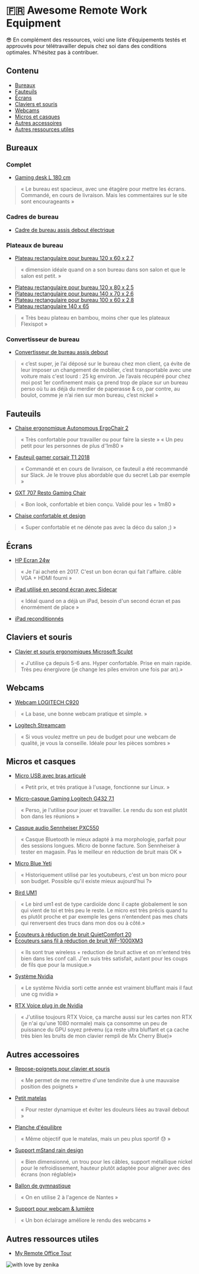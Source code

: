 # :fr: Awesome Remote Work Equipment
😎 En complément des ressources, voici une liste d’équipements testés et approuvés pour télétravailler depuis chez soi dans des conditions optimales. N'hésitez pas à contribuer.

## Contenu

- [Bureaux](#bureaux)
- [Fauteuils](#fauteuils)
- [Écrans](#écrans)
- [Claviers et souris](#claviers-et-souris)
- [Webcams](#webcams)
- [Micros et casques](#micros-et-casques)
- [Autres accessoires](#autres-accessoires)
- [Autres ressources utiles](#autres-ressources-utiles)

## Bureaux

### Complet

- [Gaming desk L 180 cm](https://www.cdiscount.com/maison/meubles-mobilier/gaming-bureau-de-gamer-gris-ombre-et-noir-l-18/f-117600601-par7540stat.html) 
> « Le bureau est spacieux, avec une étagère pour mettre les écrans. Commandé, en cours de livraison. Mais les commentaires sur le site sont encourageants »

### Cadres de bureau

- [Cadre de bureau assis debout électrique](https://fr.flexispot.com/2stage-desk-frame-e1-e2.html)

### Plateaux de bureau

- [Plateau rectangulaire pour bureau 120 x 60 x 2,7](https://fr.flexispot.com/height-adjustable-desks/plateau-rectangulaire-140x70cm-120x60cm.html) 
> « dimension idéale quand on a son bureau dans son salon et que le salon est petit. »
- [Plateau rectangulaire pour bureau 120 x 80 x 2,5](https://fr.flexispot.com/height-adjustable-desks/plateau-rectangulaire-120x80cm.html)
- [Plateau rectangulaire pour bureau 140 x 70 x 2,6](https://fr.flexispot.com/height-adjustable-desks/plateau-rectangulaire-140x70cm-120x60cm.html)
- [Plateau rectangulaire pour bureau 100 x 60 x 2,8](https://fr.flexispot.com/height-adjustable-desks/plateau-rectangulaire-100x60x2-5cm.html)
- [Plateau rectangulaire 140 x 65](https://www.ikea.com/fr/fr/p/hilver-plateau-bambou-80278287/) 
> « Très beau plateau en bambou, moins cher que les plateaux Flexispot »

### Convertisseur de bureau

- [Convertisseur de bureau assis debout](https://fr.flexispot.com/catalog/product/view/id/834/s/classicriser/category/25/) 
> « c’est super, je l’ai déposé sur le bureau chez mon client, ça évite de leur imposer un changement de mobilier, c’est transportable avec une voiture mais c'est lourd : 25 kg environ. Je l’avais récupéré pour chez moi post 1er confinement mais ça prend trop de place sur un bureau perso où tu as déjà du merdier de paperasse & co, par contre, au boulot, comme je n’ai rien sur mon bureau, c’est nickel »

## Fauteuils

- [Chaise ergonomique Autonomous ErgoChair 2](https://www.autonomous.ai/office-chairs/ergonomic-chair)
> « Très confortable pour travailler ou pour faire la sieste »
> « Un peu petit pour les personnes de plus d'1m80 »
- [Fauteuil gamer corsair T1 2018](https://www.boulanger.com/ref/1114143) 
> « Commandé et en cours de livraison, ce fauteuil a été recommandé sur Slack. Je le trouve plus abordable que du secret Lab par exemple »
- [GXT 707 Resto Gaming Chair](https://www.trust.com/fr/product/23287-gxt-707-resto-gaming-chair-black) 
> « Bon look, confortable et bien conçu. Validé pour les + 1m80 »
- [Chaise confortable et design](https://www.northdeco.fr/chaise-soft-pad-ea217) 
> « Super confortable et ne dénote pas avec la déco du salon ;) »

## Écrans

- [HP Ecran 24w](https://www.cdiscount.com/informatique/ecrans-informatiques/hp-ecran-24w-24-fhd-1-920-x-1-080-a-60-hz-5/f-10732-hp1ca86aa.html) 
> « Je l'ai acheté en 2017. C'est un bon écran qui fait l'affaire. câble VGA + HDMI fourni »
- [iPad utilisé en second écran avec Sidecar](https://support.apple.com/fr-fr/HT210380)
> « Idéal quand on a déjà un iPad, besoin d'un second écran et pas énormément de place »
- [iPad reconditionnés](https://www.backmarket.fr/ipad/pro-reconditionnes.html?gclid=CjwKCAiA-f78BRBbEiwATKRRBC4R9KwCcOEfZAjPjYHagPFeU7Th1oZ_POxywVtaId9zigFSBWqxlBoCUy0QAvD_BwE)

## Claviers et souris

- [Clavier et souris ergonomiques Microsoft Sculpt](https://www.microsoft.com/accessories/en-us/products/keyboards/sculpt-ergonomic-desktop/l5v-00001#devkit-highlights) 
> « J'utilise ça depuis 5-6 ans. Hyper confortable. Prise en main rapide. Très peu énergivore (je change les piles environ une fois par an).»

## Webcams

- [Webcam LOGITECH C920](https://www.logitech.fr/fr-fr/product/hd-pro-webcam-c920) 
> « La base, une bonne webcam pratique et simple. »
- [Logitech Streamcam](https://www.logitech.fr/fr-fr/product/streamcam) 
> « Si vous voulez mettre un peu de budget pour une webcam de qualité, je vous la conseille. Idéale pour les pièces sombres »

## Micros et casques

- [Micro USB avec bras articulé](https://www.tonormic.com/products/tonor-q9-usb-microphone-kit) 
> « Petit prix, et très pratique à l'usage, fonctionne sur Linux. »
- [Micro-casque Gaming Logitech G432 7.1](https://www.fnac.com/Micro-casque-Gaming-Logitech-G432-7-1-Noir-avec-Son-Surround-7-1/a13292528/w-4) 
> « Perso, je l'utilise pour jouer et travailler. Le rendu du son est plutôt bon dans les réunions »
- [Casque audio Sennheiser PXC550](https://fr-fr.sennheiser.com/casque-sans-fil-bluetooth-avec-micro-reduction-de-bruit-pxc-550-travel) 
> « Casque Bluetooth le mieux adapté à ma morphologie, parfait pour des sessions longues. Micro de bonne facture. Son Sennheiser à tester en magasin. Pas le meilleur en réduction de bruit mais OK »
- [Micro Blue Yeti ](https://www.amazon.fr/Blue-Microphones-Yeti-Argent-Silver/dp/B002VA464S) 
> « Historiquement utilisé par les youtubeurs, c'est un bon micro pour son budget. Possible qu'il existe mieux aujourd'hui ?»
- [Bird UM1](https://www.amazon.fr/Bird-UM1-Microphone-USB-Noir/dp/B00EQ077RE) 
> « Le bird um1 est de type cardioïde donc il capte globalement le son qui vient de toi et très peu le reste. Le micro est très précis quand tu es plutôt proche et par exemple les gens n’entendent pas mes chats qui renversent des trucs dans mon dos ou à côté.»
- [Écouteurs à réduction de bruit QuietComfort 20](https://www.bose.fr/fr_fr/products/headphones/earbuds/quietcomfort-20-acoustic-noise-cancelling-headphones.html#v=qc20_samsung_black) 
- [Écouteurs sans fil à réduction de bruit WF-1000XM3](https://www.sony.fr/electronics/veritablement-sans-fil/wf-1000xm3?cid=sem-eu-111146952&gclid=CjwKCAiA4o79BRBvEiwAjteoYIzZZ18WymBKzt_eiq-x-maF-Agd3o6elPEEGHlj86W8w-mmx8mTQxoCdJgQAvD_BwE) 
> « Ils sont true wireless + reduction de bruit active et on m'entend très bien dans les conf call. J'en suis très satisfait, autant pour les coups de fils que pour la musique.»
- [Système Nvidia](https://www.nvidia.com/fr-fr/) 
> « Le système Nvidia sorti cette année est vraiment bluffant mais il faut une cg nvidia »
- [RTX Voice plug in de Nvidia](https://www.nvidia.com/fr-fr/) 
> « J'utilise toujours RTX Voice, ça marche aussi sur les cartes non RTX (je n'ai qu'une 1080 normale) mais ça consomme un peu de puissance du GPU soyez prévenu (ça reste ultra bluffant et ça cache très bien les bruits de mon clavier rempli de Mx Cherry Blue)»

## Autres accessoires

- [Repose-poignets pour clavier et souris](https://www.amazon.fr/gp/product/B081GD6SNM/) 
> « Me permet de me remettre d'une tendinite due à une mauvaise position des poignets »
- [Petit matelas](https://www.decathlon.fr/p/pad-equilibre-petit-bleu-39cmx24cmx6mm/_/R-p-305008?mc=8526564&c=BLEU) 
> « Pour rester dynamique et éviter les douleurs liées au travail debout » 
- [Planche d'équilibre](https://www.decathlon.fr/p/planche-d-equilibre-balance-board-bois-dimaetre-39-5cm-hauteur-7-5cm/_/R-p-143795?mc=8343000&c=NOIR) 
> « Même objectif que le matelas, mais un peu plus sportif 😓 »
- [Support mStand rain design ](https://www.fnac.com/Rain-Design-Support-mStand-pour-ordinateurs-portables/a4904132/w-4) 
> « Bien dimensionné, un trou pour les câbles, support métallique nickel pour le refroidissement, hauteur plutôt adaptée pour aligner avec des écrans (non réglable)»
- [Ballon de gymnastique](https://www.decathlonpro.fr/fitness-et-musculation/fitness/ballons-de-gymnastique.html) 
> « On en utilise 2 à l'agence de Nantes »
- [Support pour webcam & lumière](https://www.amazon.fr/gp/product/B087JDFDFV/) 
> « Un bon éclairage améliore le rendu des webcams »

## Autres ressources utiles

- [My Remote Office Tour](https://dev.to/wassimchegham/my-remote-office-tour-2019-edition-2kb9#video-webcam-logitech-brio-4k%C2%A0webcam) 


![with love by zenika](https://img.shields.io/badge/With%20%E2%9D%A4%EF%B8%8F%20by-Zenika-b51432.svg?link=https://oss.zenika.com)
